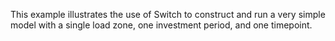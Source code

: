 
This example illustrates the use of Switch to construct and run a very
simple model with a single load zone, one investment period, and one
timepoint.
